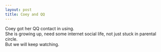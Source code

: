 ```yaml
---
layout: post
title: Coey and QQ
---
```


<p>Coey got her QQ contact in using.<br />
She is growing up, need some internet social life, not just stuck in parental circle.<br />
But we will keep watching.
</p>
